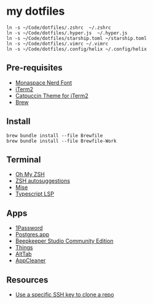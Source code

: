 # my dotfiles

```
ln -s ~/Code/dotfiles/.zshrc  ~/.zshrc
ln -s ~/Code/dotfiles/.hyper.js  ~/.hyper.js
ln -s ~/Code/dotfiles/starship.toml ~/starship.toml
ln -s ~/Code/dotfiles/.vimrc ~/.vimrc
ln -s ~/Code/dotfiles/.config/helix ~/.config/helix
```

## Pre-requisites
- [Monaspace Nerd Font](https://github.com/ryanoasis/nerd-fonts/releases/download/v3.1.1/Monaspace.zip)
- [iTerm2](https://iterm2.com/)
- [Catpuccin Theme for iTerm2](https://github.com/catppuccin/iterm/blob/main/colors/catppuccin-macchiato.itermcolors)
- [Brew](https://docs.brew.sh/Installation)

## Install
```
brew bundle install --file Brewfile
brew bundle install --file Brewfile-Work
```

## Terminal
- [Oh My ZSH](https://ohmyz.sh/#install)
- [ZSH autosuggestions](https://github.com/zsh-users/zsh-autosuggestions/blob/master/INSTALL.md#manual-git-clone)
- [Mise](https://github.com/jdx/mise#quickstart)
- [Typescript LSP](https://github.com/typescript-language-server/typescript-language-server)


## Apps
- [1Password](https://my.1password.com/)
- [Postgres.app](https://postgresapp.com/)
- [Beepkeeper Studio Community Edition](https://github.com/beekeeper-studio/beekeeper-studio)
- [Things](https://culturedcode.com/things/)
- [AltTab](https://alt-tab-macos.netlify.app/)
- [AppCleaner](https://freemacsoft.net/appcleaner/)

## Resources
- [Use a specific SSH key to clone a repo](https://ralphjsmit.com/git-custom-ssh-key)
